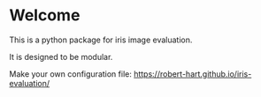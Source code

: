 # Welcome

This is a python package for iris image evaluation.

It is designed to be modular.

Make your own configuration file: https://robert-hart.github.io/iris-evaluation/

